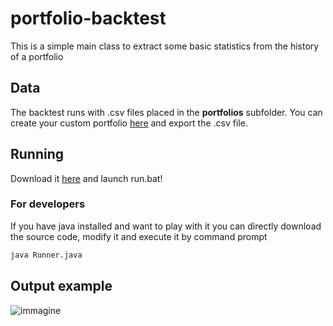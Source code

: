 # portfolio-backtest

This is a simple main class to extract some basic statistics from the history of a portfolio

## Data

The backtest runs with .csv files placed in the **portfolios** subfolder.
You can create your custom portfolio [here](https://curvo.eu/backtest) and export the .csv file.

## Running

Download it [here](https://github.com/alezz00/portfolio-backtest/releases/download/Latest/portfolio-backtest.zip) and launch run.bat!

### For developers

If you have java installed and want to play with it you can directly download the source code, modify it and execute it by command prompt

```bash
java Runner.java
```

## Output example
![immagine](https://github.com/alezz00/portfolio-backtest/assets/165487464/d7173daa-116c-4526-a1f3-d5bf7789d278)

